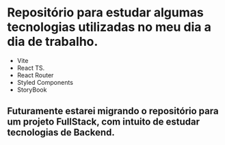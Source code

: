 # Repositório para estudar algumas tecnologias utilizadas no meu dia a dia de trabalho.

- Vite
- React TS.
- React Router
- Styled Components
- StoryBook

## Futuramente estarei migrando o repositório para um projeto FullStack, com intuito de estudar tecnologias de Backend.
